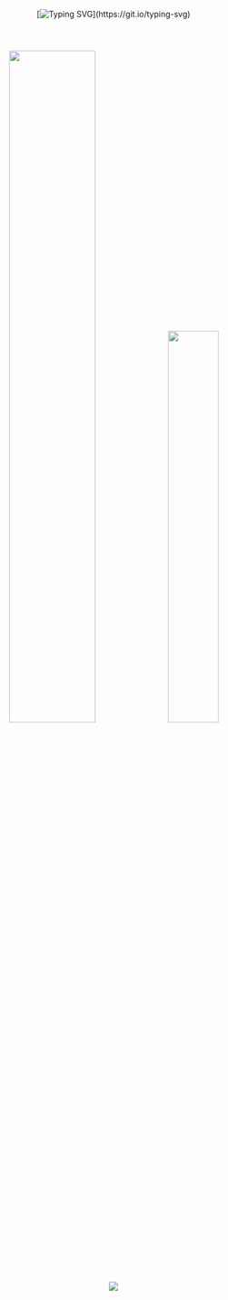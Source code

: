 <div align="center">
  
[![Typing SVG](https://readme-typing-svg.demolab.com?font=Roboto&size=60&duration=3000&pause=1000&color=4D6EF7&center=true&vCenter=true&width=435&height=120&lines=Welcome+!)](https://git.io/typing-svg)
#
<br/>
<img src="https://github-readme-stats.vercel.app/api?username=jungjaeseung&theme=dracula&show_icons=true" width="55%" />
<img src="https://github-readme-stats.vercel.app/api/top-langs/?username=jungjaeseung&layout=compact&theme=dracula" width="42%" />
<br/>
<br/>
<img src="https://github-readme-activity-graph.vercel.app/graph?username=jungjaeseung&t&bg_color=292A36&color=4D6EF7&line=4D6EF7&point=4D6EF7&title_color=4D6EF7" />
</div>
